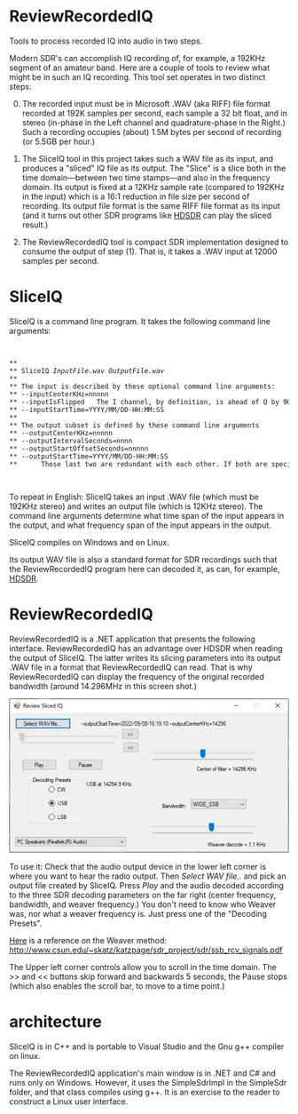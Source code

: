 # ReviewRecordedIQ
Tools to process recorded IQ into audio in two steps.

Modern SDR's can accomplish IQ recording of, for example, a 192KHz segment of an amateur band. Here
are a couple of tools to review what might be in such an IQ recording. This tool set operates in
two distinct steps:

0. The recorded input must be in Microsoft .WAV (aka RIFF) file format recorded at 192K samples per second,
each sample a 32 bit float, and in stereo (in-phase in the Left channel and quadrature-phase in the Right.)
Such a recording occupies (about) 1.5M bytes per second of recording (or 5.5GB per hour.)

1. The SliceIQ tool in this project takes such a WAV file as its input, and produces a "sliced" IQ
file as its output. The "Slice" is a slice both in the time domain&mdash;between two time stamps&mdash;and
also in the frequency domain. Its output is fixed at a 12KHz sample rate (compared to 192KHz in
the input) which is a 16:1 reduction in file size per second of recording. Its output file format is
the same RIFF file format as its input (and it turns out other SDR programs like <a href='http://hdsdr.de'>HDSDR</a> can play
the sliced result.)

2. The ReviewRecordedIQ tool is compact SDR implementation designed to consume the output of
step (1). That is, it takes a .WAV input at 12000 samples per second.

# SliceIQ
SliceIQ is a command line program. It takes the following command line arguments:

<code>
<pre>
**
** SliceIQ <i>InputFile.wav</i> <i>OutputFile.wav</i>
**
** The input is described by these optional command line arguments:
** --inputCenterKHz=nnnnn
** --inputIsFlipped   The I channel, by definition, is ahead of Q by 90 degrees, but this flips it.
** --inputStartTime=YYYY/MM/DD-HH:MM:SS
**
** The output subset is defined by these command line arguments
** --outputCenterKHz=nnnnn
** --outputIntervalSeconds=nnnn
** --outputStartOffsetSeconds=nnnnn
** --outputStartTime=YYYY/MM/DD-HH:MM:SS
**      Those last two are redundant with each other. If both are specified, outputStartOffsetSeconds is used
</pre>
</code>

To repeat in English: SliceIQ takes an input .WAV file (which must be 192KHz stereo) and writes an output file 
(which is 12KHz stereo). The command line arguments determine what time span of the input appears in the output,
and what frequency span of the input appears in the output.

SliceIQ compiles on Windows and on Linux.

Its output WAV file is also a standard format for SDR recordings such that the ReviewRecordedIQ
program here can decoded it, as can, for example, <a href='https://hdsdr.de/'>HDSDR</a>.

# ReviewRecordedIQ

ReviewRecordedIQ is a .NET application that presents the following interface. ReviewRecordedIQ
has an advantage over HDSDR when reading the output of SliceIQ. The latter writes
its slicing parameters into its output .WAV file in a format that ReviewRecordedIQ can read. That
is why ReviewRecordedIQ can display the frequency of the original recorded bandwidth (around 14.296MHz
in this screen shot.) 
<p align='center'><img src='ReviewRecordedIQ.png' alt='ReviewRecordedIQ.png'/></p>

To use it:
Check that the audio output device in the lower left corner is where you want to
hear the radio output. Then <i>Select WAV file..</i> and pick an output file created by
SliceIQ. Press <i>Play</i> and the audio decoded according to the three SDR
decoding parameters on the far right (center frequency, bandwidth, and weaver
frequency.) You don't need to know who Weaver was, nor what a weaver frequency
is. Just press one of the "Decoding Presets".

<a href='http://www.csun.edu/~skatz/katzpage/sdr_project/sdr/ssb_rcv_signals.pdf'>Here</a> is a reference on the Weaver method:
<a href='http://www.csun.edu/~skatz/katzpage/sdr_project/sdr/ssb_rcv_signals.pdf'>http://www.csun.edu/~skatz/katzpage/sdr_project/sdr/ssb_rcv_signals.pdf</a>

The Upper left corner controls allow you to scroll in the time domain. The >> and << buttons skip forward and backwards 5 seconds,
the Pause stops (which also enables the scroll bar, to move to a time point.)

# architecture

SliceIQ is in C++ and is portable to Visual Studio and the Gnu g++ compiler on linux.

The ReviewRecordedIQ application's main window is in .NET and C# and runs only on Windows. However,
it uses the SimpleSdrImpl in the SimpleSdr folder, and that class compiles using g++. It is an
exercise to the reader to construct a Linux user interface.
